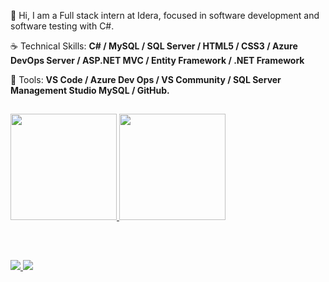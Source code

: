 <p align="left"> 
 🖖 Hi, I am a Full stack intern at Idera, focused in software development and software testing with C#.
</p>

<p align="left">
 ☕ Technical Skills: <strong> C# / MySQL / SQL Server / HTML5 / CSS3 / Azure DevOps Server / ASP.NET MVC / Entity Framework / .NET Framework </strong>
</p>

<p align="left">
  💼 Tools: <strong>VS Code / Azure Dev Ops / VS Community / SQL Server Management Studio MySQL / GitHub.</strong>
</p>



##

<div>
  <a href="https://github.com/pedrogchagas">
  <img height="170em" src="https://github-readme-stats.vercel.app/api?username=pedrogchagas&show_icons=true&theme=tokyonight&include_all_commits=true&count_private=true"/>
  <img height="170em" src="https://github-readme-stats.vercel.app/api/top-langs/?username=pedrogchagas&layout=compact&langs_count=7&theme=tokyonight"/>
</div>

  ##
  
<br>

<p align="left">
  <a href="https://www.instagram.com/pedrogchagas/" alt="Instagram">
    <img src="https://img.shields.io/badge/-Instagram-6610F2?style=for-the-badge&logo=Instagram&logoColor=FFFFFF&link=https://www.instagram.com/pedrogchagas"/>
  </a>
  
  <a href="https://www.linkedin.com/in/pedrogchagas" alt="Linkedin">
    <img src="https://img.shields.io/badge/-Linkedin-6610F2?style=for-the-badge&logo=Linkedin&logoColor=FFFFFF&link=https://www.linkedin.com/in/pedrogchagas"/>
</p>
 
